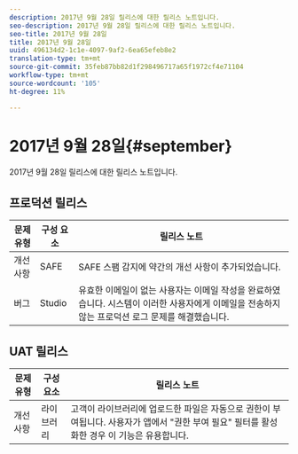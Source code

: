 ```yaml
---
description: 2017년 9월 28일 릴리스에 대한 릴리스 노트입니다.
seo-description: 2017년 9월 28일 릴리스에 대한 릴리스 노트입니다.
seo-title: 2017년 9월 28일
title: 2017년 9월 28일
uuid: 496134d2-1c1e-4097-9af2-6ea65efeb8e2
translation-type: tm+mt
source-git-commit: 35feb87bb82d1f298496717a65f1972cf4e71104
workflow-type: tm+mt
source-wordcount: '105'
ht-degree: 11%

---
```



# 2017년 9월 28일{#september}

2017년 9월 28일 릴리스에 대한 릴리스 노트입니다.

## 프로덕션 릴리스

| **문제 유형** | **구성 요소** | **릴리스 노트** |
|---|---|---|
| 개선 사항 | SAFE | SAFE 스팸 감지에 약간의 개선 사항이 추가되었습니다. |
| 버그 | Studio | 유효한 이메일이 없는 사용자는 이메일 작성을 완료하였습니다. 시스템이 이러한 사용자에게 이메일을 전송하지 않는 프로덕션 로그 문제를 해결했습니다. |

## UAT 릴리스

| **문제 유형** | **구성 요소** | **릴리스 노트** |
|---|---|---|
| 개선 사항 | 라이브러리 | 고객이 라이브러리에 업로드한 파일은 자동으로 권한이 부여됩니다. 사용자가 앱에서 &quot;권한 부여 필요&quot; 필터를 활성화한 경우 이 기능은 유용합니다. |

